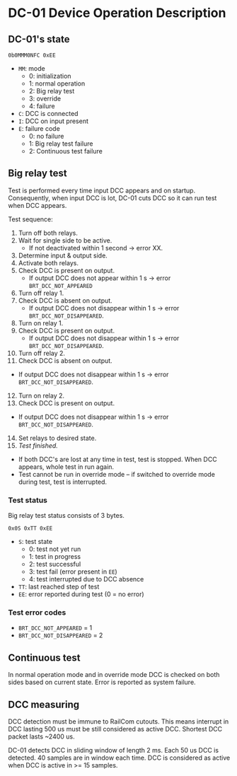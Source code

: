 DC-01 Device Operation Description
==================================

## DC-01's state

`0b0MMM0NFC 0xEE`

* `MM`: mode
   - 0: initialization
   - 1: normal operation
   - 2: Big relay test
   - 3: override
   - 4: failure
* `C`: DCC is connected
* `I`: DCC on input present
* `E`: failure code
  - 0: no failure
  - 1: Big relay test failure
  - 2: Continuous test failure

## Big relay test

Test is performed every time input DCC appears and on startup. Consequently,
when input DCC is lot, DC-01 cuts DCC so it can run test when DCC appears.

Test sequence:

1. Turn off both relays.
2. Wait for single side to be active.
   - If not deactivated within 1 second → error XX.
3. Determine input & output side.
4. Activate both relays.
5. Check DCC is present on output.
   - If output DCC does not appear within 1 s → error `BRT_DCC_NOT_APPEARED`
6. Turn off relay 1.
7. Check DCC is absent on output.
   - If output DCC does not disappear within 1 s → error `BRT_DCC_NOT_DISAPPEARED`.
8. Turn on relay 1.
9. Check DCC is present on output.
   - If output DCC does not disappear within 1 s → error `BRT_DCC_NOT_DISAPPEARED`.
10. Turn off relay 2.
11. Check DCC is absent on output.
   - If output DCC does not disappear within 1 s → error `BRT_DCC_NOT_DISAPPEARED`.
12. Turn on relay 2.
13. Check DCC is present on output.
   - If output DCC does not disappear within 1 s → error `BRT_DCC_NOT_DISAPPEARED`.
14. Set relays to desired state.
15. *Test finished.*

* If both DCC's are lost at any time in test, test is stopped. When DCC appears,
  whole test in run again.
* Test cannot be run in override mode – if switched to override mode during test,
  test is interrupted.

### Test status

Big relay test status consists of 3 bytes.

`0x0S 0xTT 0xEE`

* `S`: test state
  - 0: test not yet run
  - 1: test in progress
  - 2: test successful
  - 3: test fail (error present in `EE`)
  - 4: test interrupted due to DCC absence
* `TT`: last reached step of test
* `EE`: error reported during test (0 = no error)

### Test error codes

* `BRT_DCC_NOT_APPEARED` = 1
* `BRT_DCC_NOT_DISAPPEARED` = 2

## Continuous test

In normal operation mode and in override mode DCC is checked on both sides
based on current state. Error is reported as system failure.

## DCC measuring

DCC detection must be immune to RailCom cutouts. This means interrupt in DCC
lasting 500 us must be still considered as active DCC. Shortest DCC packet
lasts ~2400 us.

DC-01 detects DCC in sliding window of length 2 ms. Each 50 us DCC is detected.
40 samples are in window each time. DCC is considered as active when DCC is active
in >= 15 samples.
